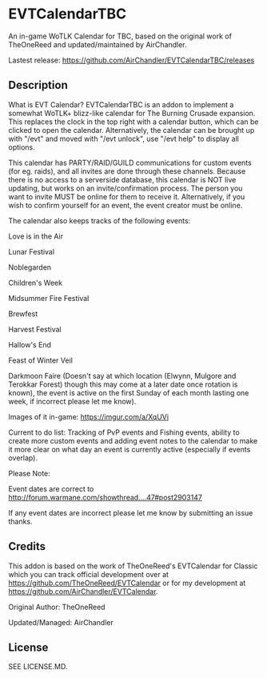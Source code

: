 # EVTCalendarTBC

An in-game WoTLK Calendar for TBC, based on the original work of TheOneReed and updated/maintained by AirChandler.

Lastest release: https://github.com/AirChandler/EVTCalendarTBC/releases

## Description

What is EVT Calendar?
EVTCalendarTBC is an addon to implement a somewhat WoTLK+ blizz-like calendar for The Burning Crusade expansion. This replaces the clock in the top right with a calendar button, which can be clicked to open the calendar. Alternatively, the calendar can be brought up with "/evt" and moved with "/evt unlock", use "/evt help" to display all options.

This calendar has PARTY/RAID/GUILD communications for custom events (for eg. raids), and all invites are done through these channels. Because there is no access to a serverside database, this calendar is NOT live updating, but works on an invite/confirmation process. The person you want to invite MUST be online for them to receive it. Alternatively, if you wish to confirm yourself for an event, the event creator must be online.

The calendar also keeps tracks of the following events:

Love is in the Air 

Lunar Festival 

Noblegarden 

Children's Week 

Midsummer Fire Festival 

Brewfest 

Harvest Festival

Hallow's End

Feast of Winter Veil

Darkmoon Faire (Doesn't say at which location (Elwynn, Mulgore and Terokkar Forest) though this may come at a later date once rotation is known), the event is active on the first Sunday of each month lasting one week, if incorrect please let me know).

Images of it in-game: https://imgur.com/a/XqUVi

Current to do list:
Tracking of PvP events and Fishing events, ability to create more custom events and adding event notes to the calendar to make it more clear on what day an event is currently active (especially if events overlap).

Please Note: 

Event dates are correct to http://forum.warmane.com/showthread....47#post2903147

If any event dates are incorrect please let me know by submitting an issue thanks.

## Credits

This addon is based on the work of TheOneReed's EVTCalendar for Classic which you can track official development over at https://github.com/TheOneReed/EVTCalendar or for my development at https://github.com/AirChandler/EVTCalendar.

Original Author: 
TheOneReed

Updated/Managed:
AirChandler

## License

SEE LICENSE.MD.
